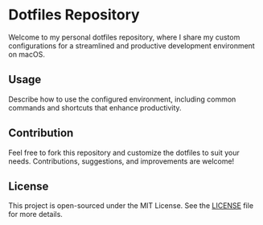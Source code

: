 # Dotfiles Repository

Welcome to my personal dotfiles repository, where I share my custom configurations for a streamlined and productive development environment on macOS.

## Usage

Describe how to use the configured environment, including common commands and shortcuts that enhance productivity.

## Contribution

Feel free to fork this repository and customize the dotfiles to suit your needs. Contributions, suggestions, and improvements are welcome!

## License

This project is open-sourced under the MIT License. See the [LICENSE](LICENSE) file for more details.

